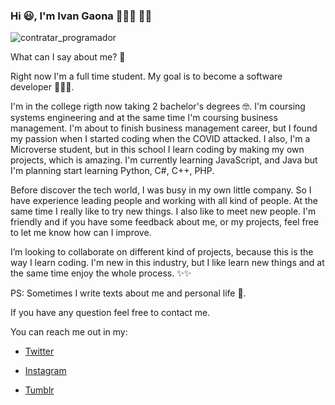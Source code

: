 ### Hi 😃, I'm Ivan Gaona 👨🏻‍💻 👋🏻

![contratar_programador](https://user-images.githubusercontent.com/73128809/144904249-cfe13146-abe4-4e27-aa40-f3ca1763a620.jpg)



What can I say about me? 🤔

Right now I'm a full time student. My goal is to become a software developer 👨🏻‍💻.


I'm in the college rigth now taking 2 bachelor's degrees 🤓. I'm coursing systems engineering and at the same time I'm coursing business management. I'm about to finish business management career, but I found my passion when I started coding when the COVID attacked. I also, I'm a Microverse student, but in this school I learn coding by making my own projects, which is amazing. I'm currently learning JavaScript, and Java but I'm planning start learning Python, C#, C++, PHP. 


Before discover the tech world, I was busy in my own little company. So I have experience leading people and working with all kind of people. At the same time I really like to try new things. I also like to meet new people. I'm friendly and if you have some feedback about me, or my projects, feel free to let me know how can I improve. 

I’m looking to collaborate on different kind of projects, because this is the way I learn coding. I'm new in this industry, but I like learn new things and at the same time enjoy the whole process. ✨✨

PS: Sometimes I write texts about me and personal life 📝. 

If you have any question feel free to contact me. 

You can reach me out in my: 
- <a href="https://twitter.com/ivangaona92">Twitter</a>

- <a href="https://www.instagram.com/ivan_gaona/?hl=es-la">Instagram</a>

- <a href="https://ivan-gaona.tumblr.com/">Tumblr</a>
 
